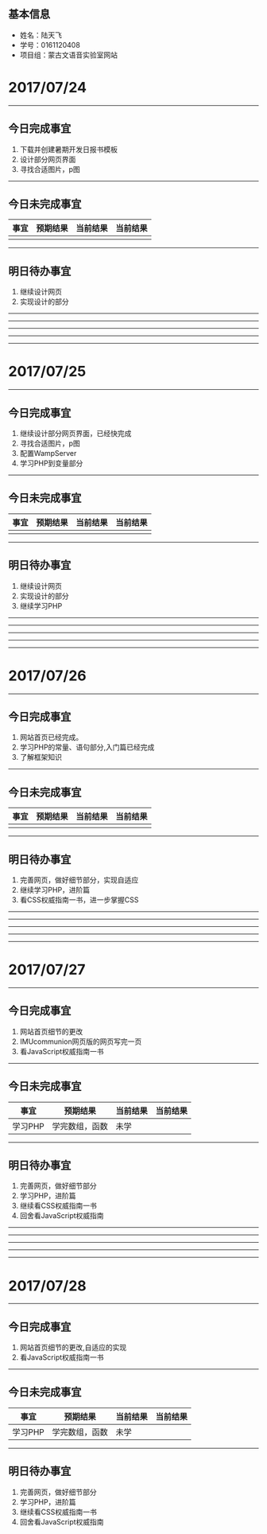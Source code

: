 ## 基本信息 ##
> 
- 姓名：陆天飞
- 学号：0161120408
- 项目组：蒙古文语音实验室网站

# 2017/07/24 #

----------
## 今日完成事宜

1. 下载并创建暑期开发日报书模板
2. 设计部分网页界面
3. 寻找合适图片，p图


----------
## 今日未完成事宜 ##

<table>
<thead>
<tr>
  <th>事宜</th>
  <th>预期结果</th>
  <th>当前结果</th>
  <th>当前结果</th>
</tr>
</thead>
<tr>
  <td></td>
  <td></td>
  <td></td>
  <td></td>
</tr>
</table>


----------
## 明日待办事宜 ##
1. 继续设计网页
2. 实现设计的部分
----------

----------

----------

----------

----------
# 2017/07/25 #
----------
## 今日完成事宜

1. 继续设计部分网页界面，已经快完成
2. 寻找合适图片，p图
3. 配置WampServer
4. 学习PHP到变量部分

----------
## 今日未完成事宜 ##

<table>
<thead>
<tr>
  <th>事宜</th>
  <th>预期结果</th>
  <th>当前结果</th>
  <th>当前结果</th>
</tr>
</thead>
<tr>
  <td></td>
  <td></td>
  <td></td>
  <td></td>
</tr>
</table>


----------
## 明日待办事宜 ##
1. 继续设计网页
2. 实现设计的部分
3. 继续学习PHP
----------

----------

----------

----------

----------
# 2017/07/26 #
----------
## 今日完成事宜

1. 网站首页已经完成。
2. 学习PHP的常量、语句部分,入门篇已经完成
3. 了解框架知识

----------
## 今日未完成事宜 ##

<table>
<thead>
<tr>
  <th>事宜</th>
  <th>预期结果</th>
  <th>当前结果</th>
  <th>当前结果</th>
</tr>
</thead>
<tr>
  <td></td>
  <td></td>
  <td></td>
  <td></td>
</tr>
</table>


----------
## 明日待办事宜 ##
1. 完善网页，做好细节部分，实现自适应
2. 继续学习PHP，进阶篇
3. 看CSS权威指南一书，进一步掌握CSS
----------

----------

----------

----------

----------
# 2017/07/27 #
----------
## 今日完成事宜

1. 网站首页细节的更改
2. IMUcommunion网页版的网页写完一页
3. 看JavaScript权威指南一书
----------
## 今日未完成事宜 ##

<table>
<thead>
<tr>
  <th>事宜</th>
  <th>预期结果</th>
  <th>当前结果</th>
  <th>当前结果</th>
</tr>
</thead>
<tr>
  <td>学习PHP</td>
  <td>学完数组，函数</td>
  <td>未学</td>
  <td></td>
</tr>
</table>


----------
## 明日待办事宜 ##
1. 完善网页，做好细节部分
2. 学习PHP，进阶篇
3. 继续看CSS权威指南一书
4. 回舍看JavaScript权威指南
----------

----------

----------

----------

----------
# 2017/07/28 #
----------
## 今日完成事宜

1. 网站首页细节的更改,自适应的实现
2. 看JavaScript权威指南一书

----------
## 今日未完成事宜 ##

<table>
<thead>
<tr>
  <th>事宜</th>
  <th>预期结果</th>
  <th>当前结果</th>
  <th>当前结果</th>
</tr>
</thead>
<tr>
  <td>学习PHP</td>
  <td>学完数组，函数</td>
  <td>未学</td>
  <td></td>
</tr>
</table>


----------
## 明日待办事宜 ##
1. 完善网页，做好细节部分
2. 学习PHP，进阶篇
3. 继续看CSS权威指南一书
4. 回舍看JavaScript权威指南